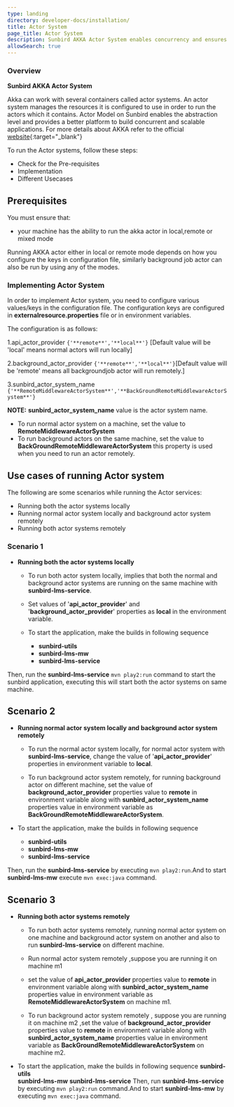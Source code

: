```yaml
---
type: landing
directory: developer-docs/installation/
title: Actor System
page_title: Actor System
description: Sunbird AKKA Actor System enables concurrency and ensures scalibility
allowSearch: true
---
```

### Overview

**Sunbird AKKA Actor System**

Akka can work with several containers called actor systems. An actor system manages the resources it is configured to use in order to run the actors which it contains. Actor Model on Sunbird enables the abstraction level and provides a better platform to build concurrent and scalable applications. For more details about AKKA refer to the official [website](https://doc.akka.io/docs/akka/current/general/actor-systems.html){:target="_blank"}

To run the Actor systems, follow these steps:

- Check for the Pre-requisites
- Implementation
- Different Usecases

## Prerequisites

You must ensure that:

- your machine has the ability to run the akka actor in local,remote or mixed mode

Running AKKA actor either in local or remote mode depends on how you configure the keys in configuration file, similarly background job actor can also be run by using any of the modes.

### Implementing Actor System

In order to implement Actor system, you need to configure various values/keys in the configuration file. The configuration keys are configured in **externalresource.properties** file or in environment variables.

The configuration is as follows:

1.api_actor_provider ```{'**remote**','**local**'}``` [Default value will be 'local' means normal actors will run locally]

2.background_actor_provider ```{'**remote**','**local**'}```[Default value will be 'remote' means all backgroundjob actor will run remotely.]

3.sunbird_actor_system_name ```{'**RemoteMiddlewareActorSystem**','**BackGroundRemoteMiddlewareActorSystem**'}```

**NOTE:** **sunbird_actor_system_name** value is the actor system name.

- To run normal actor system on a machine, set the value to **RemoteMiddlewareActorSystem**
- To run background actors on the same  machine, set the value to **BackGroundRemoteMiddlewareActorSystem** this property is used         when you need to run an actor remotely.

## Use cases of running Actor system

The following are some scenarios while running the Actor services:

- Running both the actor systems locally
- Running normal actor system locally and background actor system remotely
- Running both actor systems remotely

### Scenario 1

- **Running both the actor systems locally**

  - To run both actor system locally, implies that both the normal and background actor systems are running on the same machine with **sunbird-lms-service**. 
  - Set values of '**api_actor_provider**' and '**background_actor_provider**' properties as **local** in the environment variable.

  - To start the application, make the builds in following sequence
    - **sunbird-utils**
    - **sunbird-lms-mw**
    - **sunbird-lms-service**

 Then, run the **sunbird-lms-service** 
 ```mvn play2:run``` command to start the sunbird application, executing this will start both the actor systems on same machine.

## Scenario 2

- **Running normal actor system locally and background actor system remotely**

  - To run the normal actor system locally, for normal actor system with **sunbird-lms-service**, change the value of '**api_actor_provider**' properties in environment variable to **local**.

  - To run background actor system remotely, for running background actor on different machine, set the value of **background_actor_provider** properties value to **remote**  in environment variable along with **sunbird_actor_system_name** properties value in environment variable as **BackGroundRemoteMiddlewareActorSystem**.

- To start the application, make the builds in following sequence
  - **sunbird-utils**
  - **sunbird-lms-mw**
  - **sunbird-lms-service**

Then, run the **sunbird-lms-service** by executing ```mvn play2:run```.And to start **sunbird-lms-mw** execute ```mvn exec:java``` command.

## Scenario 3

- **Running both actor systems remotely**

  - To run both actor systems remotely, running normal actor system on one machine and background actor system on another and also to run  **sunbird-lms-service** on different machine.

  - Run normal actor system remotely ,suppose you are running it on machine m1
  - set the value of **api_actor_provider** properties value to **remote**  in environment variable along with **sunbird_actor_system_name** properties value in environment variable as **RemoteMiddlewareActorSystem** on machine m1.

  - To run background actor system remotely , suppose you are running  it on machine m2 ,set the value of **background_actor_provider** properties value to **remote**  in environment variable along with **sunbird_actor_system_name** properties value in environment variable as **BackGroundRemoteMiddlewareActorSystem** on machine m2.

- To start the application, make the builds in following sequence
  **sunbird-utils** \
  **sunbird-lms-mw**
  **sunbird-lms-service**
Then, run  **sunbird-lms-service** by executing ```mvn play2:run``` command.And to start **sunbird-lms-mw** by executing ```mvn exec:java``` command.
